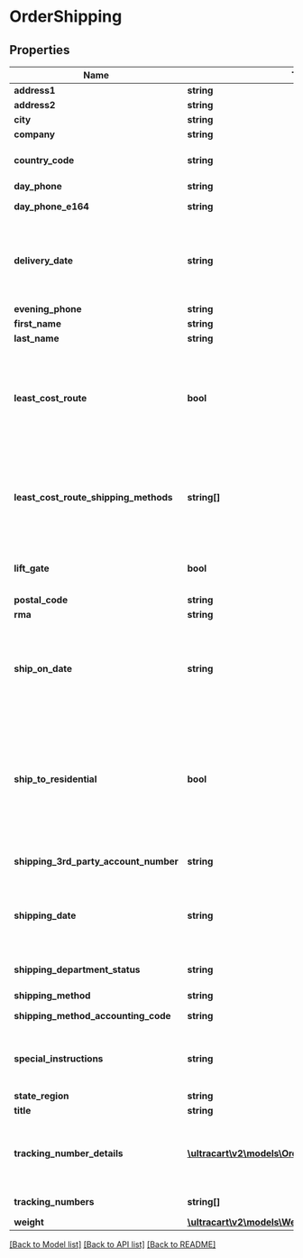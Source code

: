 # OrderShipping

## Properties
Name | Type | Description | Notes
------------ | ------------- | ------------- | -------------
**address1** | **string** | Address line 1 | [optional] 
**address2** | **string** | Address line 2 | [optional] 
**city** | **string** | City | [optional] 
**company** | **string** | Company | [optional] 
**country_code** | **string** | ISO-3166 two letter country code | [optional] 
**day_phone** | **string** | Day time phone | [optional] 
**day_phone_e164** | **string** | Day time phone (E164 format) | [optional] 
**delivery_date** | **string** | Date the customer is requesting delivery on.  Typically used for perishable product delivery. | [optional] 
**evening_phone** | **string** | Evening phone | [optional] 
**first_name** | **string** | First name | [optional] 
**last_name** | **string** | Last name | [optional] 
**least_cost_route** | **bool** | If true, instructs UltraCart to apply the cheapest shipping method to this order.  Used only for channel partner order inserts. | [optional] 
**least_cost_route_shipping_methods** | **string[]** | List of shipping methods to consider if least_code_route is true. Used only for channel parter order inserts. | [optional] 
**lift_gate** | **bool** | Lift gate requested (LTL shipping methods only) | [optional] 
**postal_code** | **string** | Postal code | [optional] 
**rma** | **string** | RMA number | [optional] 
**ship_on_date** | **string** | Date the customer is requesting that the order ship on.  Typically used for perishable product delivery. | [optional] 
**ship_to_residential** | **bool** | True if the shipping address is residential.  Effects the methods that are available to the customer as well as the price of the shipping method. | [optional] 
**shipping_3rd_party_account_number** | **string** | Shipping 3rd party account number | [optional] 
**shipping_date** | **string** | Date/time the order shipped on.  This date is set once the first shipment is sent to the customer. | [optional] 
**shipping_department_status** | **string** | Shipping department status | [optional] 
**shipping_method** | **string** | Shipping method | [optional] 
**shipping_method_accounting_code** | **string** | Shipping method accounting code | [optional] 
**special_instructions** | **string** | Special instructions from the customer regarding shipping | [optional] 
**state_region** | **string** | State | [optional] 
**title** | **string** | Title | [optional] 
**tracking_number_details** | [**\ultracart\v2\models\OrderTrackingNumberDetails[]**](OrderTrackingNumberDetails.md) | Tracking number details (Available for 1 year after shipment starting 8/1/2020) | [optional] 
**tracking_numbers** | **string[]** | Tracking numbers | [optional] 
**weight** | [**\ultracart\v2\models\Weight**](Weight.md) |  | [optional] 

[[Back to Model list]](../README.md#documentation-for-models) [[Back to API list]](../README.md#documentation-for-api-endpoints) [[Back to README]](../README.md)


